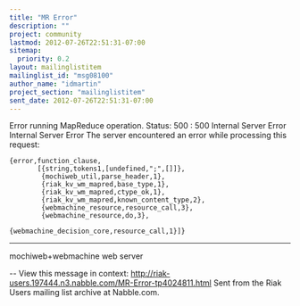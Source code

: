 ```yaml
---
title: "MR Error"
description: ""
project: community
lastmod: 2012-07-26T22:51:31-07:00
sitemap:
  priority: 0.2
layout: mailinglistitem
mailinglist_id: "msg08100"
author_name: "idmartin"
project_section: "mailinglistitem"
sent_date: 2012-07-26T22:51:31-07:00
---
```



Error running MapReduce operation. Status: 500 : 500
Internal Server Error
Internal Server Error
The server encountered an error while processing this
request:  

```
{error,function_clause,
       [{string,tokens1,[undefined,";",[]]},
        {mochiweb_util,parse_header,1},
        {riak_kv_wm_mapred,base_type,1},
        {riak_kv_wm_mapred,ctype_ok,1},
        {riak_kv_wm_mapred,known_content_type,2},
        {webmachine_resource,resource_call,3},
        {webmachine_resource,do,3},
       
{webmachine_decision_core,resource_call,1}]}
```


---

mochiweb+webmachine
web server


--
View this message in context: 
http://riak-users.197444.n3.nabble.com/MR-Error-tp4024811.html
Sent from the Riak Users mailing list archive at Nabble.com.

